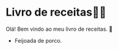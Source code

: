 # Livro de receitas:man_cook:

Olá! Bem vindo ao meu livro de receitas. :wave:

- Feijoada de porco.
